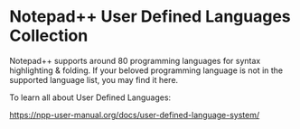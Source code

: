# Notepad++ User Defined Languages Collection

Notepad++ supports around 80 programming languages for syntax highlighting & folding. If your beloved programming language is not in the supported language list, you may find it here. 

To learn all about User Defined Languages:

https://npp-user-manual.org/docs/user-defined-language-system/
